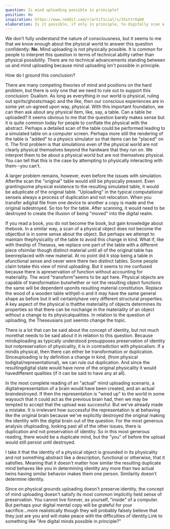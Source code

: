 ```yaml
---
question: Is mind uploading possible in principle?
position: No
inspiration: https://www.reddit.com/r/artificial/s/35sttrXqb0
elaboration: Is it possible, if only in principle, to digitally scan a human brain and "move" its mental activity to a computer such that a conscious mind has been uploaded or transferred to that computer?
---
```


We don't fully understand the nature of consciousness, but it seems to me that we know enough about the physical world to answer this question confidently: **No**.  Mind uploading is not physically possible. It is common for people to interpret this question in terms of technical ability rather than physical possibility. There are no technical advancements standing between us and mind uploading because mind uploading isn't possible in principle.

How do I ground this conclusion?

There are many competing theories of mind and positions on the hard problem, but there is only one that we need to rule out to support this conclusion: Dualism. As long as everything in our world is physical, ruling out spirits/ghosts/magic and the like, then our conscious experiences are in some yet un-agreed upon way, physical. With this important foundation, we can then ask about any physical item, like, say, a table. Can a table be uploaded? It seems obvious to me that the question barely makes sense but it is quite common today for people to conflate the physical with the abstract. Perhaps a detailed scan of the table could be performed leading to a simulated table on a computer screen. Perhaps more still the rendering of the table is "added" to a physics simulator so that items can be "placed" on it. The first problem is that simulations even of the physical world are not clearly physical themselves beyond the hardware that they run on. We interpret them to be about a physical world but are not themselves physical. You can tell that this is the case by attempting to physically interacting with them--you can't.

A larger problem remains, however, even before the issues with simulation. Afterthe scan the "original" table would still be physically present. Even grantingsome physical existence to the resulting simulated table, it would be aduplicate of the original table. "Uploading" in the typical computational senseis always a process of duplication and not relocation. When you transfer adigital file from one device to another a copy is made and the original isdestroyed. So too for the table. After scanning, it would need to be destroyed to create the illusion of being "moved" into the digital realm.

If you read a book, you do not become the book, but gain knowledge about thebook. In a similar way, a scan of a physical object does not become the objectbut is in some sense about the object. But perhaps we attempt to maintain thephysicality of the table to avoid this change in kind. What if, like with theship of Theseus, we replace one part of the table with a different piece ofsimilar though distinct material until all of the original table has beenreplaced with new material. At no point did it stop being a table in afunctional sense and never were there two distinct tables. Some people claim totake this view of mind uploading. But it seems to me confused because there is apreservation of function without accounting for materiality. The word "transform"seems to be apt here. Physical objects are capable of transformation butwhether or not the resulting object functions the same will be dependent uponits resulting material constitution. Replace the wood of a wooden table withjell-o and it may have the same general shape as before but it will certainlyhave very different structural properties. A key aspect of the physical is thatthe materiality of objects determines its properties so that there can be nochange in the materiality of an object without a change to its physicalqualities. In relation to the question of uploading, the Theseusians just seemto change the topic.

There is a lot that can be said about the concept of identity, but not much morethat needs to be said about it in relation to this question. Because minduploading as typically understood presupposes preservation of identity but notpreservation of physicality, it is in contradiction with physicalism. If a mindis physical, then there can either be transformation or duplication. Sinceuploading is by definition a change in kind, (from physical todigital/representational), we can rule out duplication. And since the resultingdigital state would have none of the original physicality it would havedifferent qualities (if it can be said to have any at all).

In the most complete reading of an "actual" mind uploading scenario, a digitalrepresentation of a brain would have been created, and an actual braindestroyed. If then the representation is "wired up" to the world in some waysuch that it could act as the previous brain had, then we may be tempted to accept that the upload was successful. But we've already made a mistake. It is irrelevant how successful the representation is at behaving like the original brain because we've explicitly destroyed the original making the identity with the digital brain out of the question. For the most generous analysis ofuploading, looking past all of the other issues, there is duplication and not preservation of identity. So in this most generous reading, there would be a duplicate mind, but the "you" of before the upload would still persist until destroyed.

I take it that the identity of a physical object is grounded in its physicality and not something abstract like a description, functional or otherwise, that it satisfies. Meaning that it doesn't matter how similar the resulting duplicate mind behaves like you in determining identity any more than two actual twins having similar behavior makes them one person. Similarity doesn't determine identity.

Since on physical grounds uploading doesn't preserve identity, the concept of mind uploading doesn't satisfy its most common implicitly held sense of preservation. You cannot live forever, as yourself, "inside" of a computer. But perhaps your digital mental copy will be grateful for your sacrifice...more realistically though they will probably falsely believe that they just are you and will make peace with the difficulties of identity.Link to something like "Are digital minds possible in principle?"
